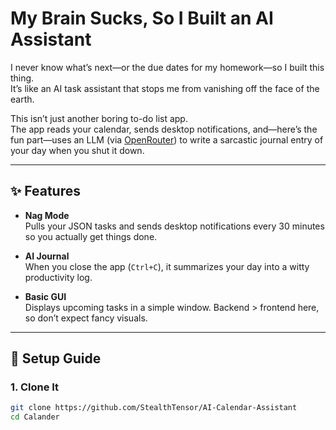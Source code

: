 # My Brain Sucks, So I Built an AI Assistant

I never know what’s next—or the due dates for my homework—so I built this thing.  
It’s like an AI task assistant that stops me from vanishing off the face of the earth.

This isn’t just another boring to-do list app.  
The app reads your calendar, sends desktop notifications, and—here’s the fun part—uses an LLM (via [OpenRouter](https://openrouter.ai)) to write a sarcastic journal entry of your day when you shut it down.

---

## ✨ Features

- **Nag Mode**  
  Pulls your JSON tasks and sends desktop notifications every 30 minutes so you actually get things done.  

- **AI Journal**  
  When you close the app (`Ctrl+C`), it summarizes your day into a witty productivity log.  

- **Basic GUI**  
  Displays upcoming tasks in a simple window. Backend > frontend here, so don’t expect fancy visuals.  

---

## 🚀 Setup Guide

### 1. Clone It
```bash
git clone https://github.com/StealthTensor/AI-Calendar-Assistant
cd Calander
